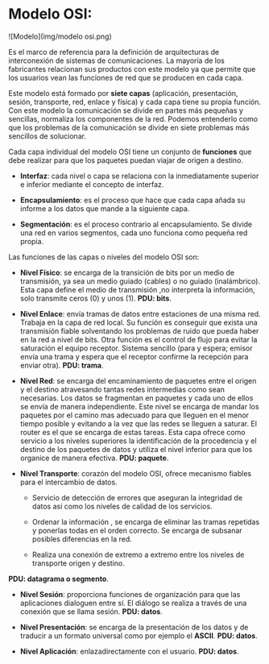 # Modelo OSI:

![Modelo](img/modelo osi.png)

Es el marco de referencia para la definición de arquitecturas de interconexión de sistemas de comunicaciones.
La mayoría de los fabricantes relacionan sus productos con este modelo ya que permite que los usuarios vean las
funciones de red que se producen en cada capa.

Este modelo está formado por **siete capas** (aplicación, presentación, sesión, transporte, red, enlace y física) y cada
capa tiene su propia función. Con este modelo la comunicación se divide en partes más pequeñas y sencillas,
normaliza los componentes de la red. Podemos entenderlo como que los problemas de la comunicación se divide
en siete problemas más sencillos de solucionar.

Cada capa individual del modelo OSI tiene un conjunto de **funciones** que debe realizar para que los paquetes
puedan viajar de origen a destino.

- **Interfaz**: cada nivel o capa se relaciona con la inmediatamente superior e inferior mediante el concepto de
interfaz.

- **Encapsulamiento**: es el proceso que hace que cada capa añada su informe a los datos que mande a la siguiente
capa.

- **Segmentación**: es el proceso contrario al encapsulamiento. Se divide una red en varios segmentos, cada uno
funciona como pequeña red propia.

Las funciones de las capas o niveles del modelo OSI son:

- **Nivel Físico**: se encarga de la transición de bits por un medio de transmisión, ya sea un medio guiado (cables) o
no guiado (inalámbrico). Esta capa define el medio de transmisión ,no interpreta la información, solo transmite
ceros (0) y unos (1).
**PDU: bits**.
  
- **Nivel Enlace**: envía tramas de datos entre estaciones de una misma red. Trabaja en la capa de red local. Su
función es conseguir que exista una transmisión fiable solventando los problemas de ruido que pueda haber en la
red a nivel de bits. Otra función es el control de flujo para evitar la saturación el equipo receptor. Sistema sencillo
(para y espera; emisor envía una trama y espera que el receptor confirme la recepción para enviar otra).
**PDU: trama**.

- **Nivel Red**: se encarga del encaminamiento de paquetes entre el origen y el destino atravesando tantas redes
intermedias como sean necesarias. Los datos se fragmentan en paquetes y cada uno de ellos se envía de manera
independiente. Este nivel se encarga de mandar los paquetes por el camino mas adecuado para que lleguen en el
menor tiempo posible y evitando a la vez que las redes se lleguen a saturar. El router es el que se encarga de estas
tareas. Esta capa ofrece como servicio a los niveles superiores la identificación de la procedencia y el destino de
los paquetes de datos y utiliza el nivel inferior para que los organice de manera efectiva.
**PDU: paquete**.
  
- **Nivel Transporte**: corazón del modelo OSI, ofrece mecanismo fiables para el intercambio de datos.
   - Servicio de detección de errores que aseguran la integridad de datos así como los niveles de calidad de los
servicios.

   - Ordenar la información , se encarga de eliminar las tramas repetidas y ponerlas todas en el orden correcto. Se
encarga de subsanar posibles diferencias en la red.

   - Realiza una conexión de extremo a extremo entre los niveles de transporte origen y destino.
     
**PDU: datagrama o segmento**.

- **Nivel Sesión**: proporciona funciones de organización para que las aplicaciones dialoguen entre sí. El diálogo se
realiza a través de una conexión que se llama sesión. **PDU: datos**.
  
- **Nivel Presentación**: se encarga de la presentación de los datos y de traducir a un formato universal como por
ejemplo el **ASCII**. **PDU: datos**.

- **Nivel Aplicación**: enlazadirectamente con el usuario.
**PDU: datos**.
